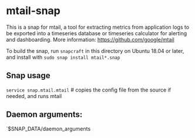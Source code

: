 # mtail-snap

This is a snap for mtail, a tool for extracting metrics from application logs to be exported into a timeseries database or timeseries calculator for alerting and dashboarding.
More information: https://github.com/google/mtail

To build the snap, run `snapcraft` in this directory on Ubuntu 18.04 or later, and install with `sudo snap install mtail*.snap`

## Snap usage
`service snap.mtail.mtail` # copies the config file from the source if needed, and runs mtail

## Daemon arguments:
`$SNAP_DATA/daemon_arguments

